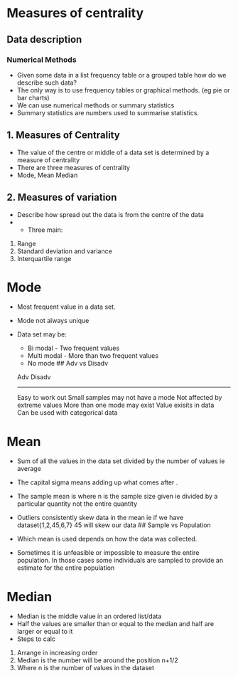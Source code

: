 # Measures of centrality

## Data description

### Numerical Methods

- Given some data in a list frequency table or a grouped table how do we
  describe such data?
- The only way is to use frequency tables or graphical methods. (eg pie
  or bar charts)
- We can use numerical methods or summary statistics
- Summary statistics are numbers used to summarise statistics.

## 1. Measures of Centrality

- The value of the centre or middle of a data set is determined by a
  measure of centrality
- There are three measures of centrality
- Mode, Mean Median

## 2. Measures of variation

- Describe how spread out the data is from the centre of the data
- - Three main:

1.  Range
2.  Standard deviation and variance
3.  Interquartile range

# Mode

- Most frequent value in a data set.

- Mode not always unique

- Data set may be:

  - Bi modal - Two frequent values
  - Multi modal - More than two frequent values
  - No mode \## Adv vs Disadv

  Adv                                 Disadv
  ----------------------------------- -----------------------------------
  Easy to work out                    Small samples may not have a mode
  Not affected by extreme values      More than one mode may exist
  Value exisits in data               
  Can be used with categorical data   

# Mean

- Sum of all the values in the data set divided by the number of values
  ie average

- The capital sigma means adding up what comes after .

- The sample mean is where n is the sample size given ie divided by a
  particular quantity not the entire quantity

- Outliers consistently skew data in the mean ie if we have
  dataset{1,2,45,6,7} 45 will skew our data \## Sample vs Population

- Which mean is used depends on how the data was collected.

- Sometimes it is unfeasible or impossible to measure the entire
  population. In those cases some individuals are sampled to provide an
  estimate for the entire population

# Median

- Median is the middle value in an ordered list/data
- Half the values are smaller than or equal to the median and half are
  larger or equal to it
- Steps to calc

1.  Arrange in increasing order
2.  Median is the number will be around the position n+1/2
3.  Where n is the number of values in the dataset
